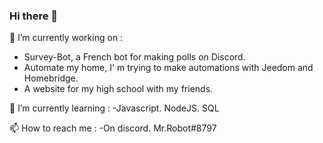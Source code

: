 ### Hi there 👋

🔭 I’m currently working on : 
- Survey-Bot, a French bot for making polls on Discord.
- Automate my home, I' m trying to make automations with Jeedom and Homebridge.
- A website for my high school with my friends.

🌱 I’m currently learning :
-Javascript. NodeJS. SQL

📫 How to reach me :
-On discord. Mr.Robot#8797

<!--
**Sanchez-Alexandre/Sanchez-Alexandre** is a ✨ _special_ ✨ repository because its `README.md` (this file) appears on your GitHub profile.

Here are some ideas to get you started:


- 🌱 I’m currently learning ...
- 👯 I’m looking to collaborate on ...
- 🤔 I’m looking for help with ...
- 💬 Ask me about ...
- 📫 How to reach me: ...
- 😄 Pronouns: ...
- ⚡ Fun fact: ...
-->
